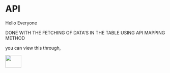 # API

Hello Everyone

DONE WITH THE FETCHING OF DATA'S IN THE TABLE USING API MAPPING METHOD

you can view this through,

<a href="https://apidatatable.netlify.app/"><img src="https://upload.wikimedia.org/wikipedia/commons/b/b8/Netlify_logo.svg" width=50px height=40px></a>
